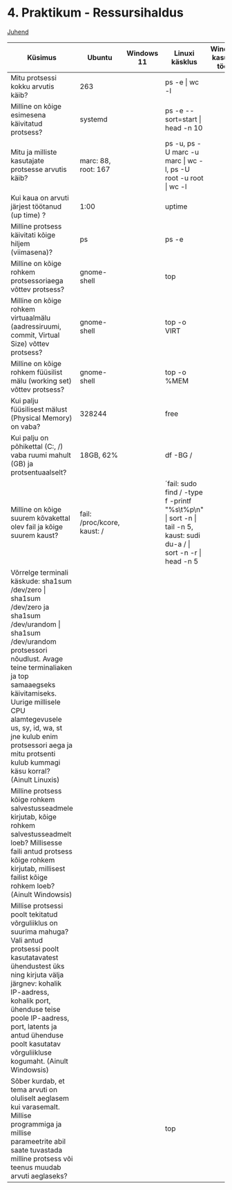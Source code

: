 # 4. Praktikum - Ressursihaldus

[Juhend](https://courses.cs.ut.ee/2022/os/fall/Main/Praktikum4) 

| Küsimus                                                                                                                                                                                                                                                                                                                                                   | Ubuntu                      | Windows 11 | Linuxi käsklus                                                                                                       | Windowsis kasutatud tööriist |
|-----------------------------------------------------------------------------------------------------------------------------------------------------------------------------------------------------------------------------------------------------------------------------------------------------------------------------------------------------------|-----------------------------|------------|----------------------------------------------------------------------------------------------------------------------|------------------------------|
| Mitu protsessi kokku arvutis käib?                                                                                                                                                                                                                                                                                                                        | 263                         |            | ps -e \| wc -l                                                                                                       |                              |
| Milline on kõige esimesena käivitatud protsess?                                                                                                                                                                                                                                                                                                           | systemd                     |            | ps -e --sort=start \| head -n 10                                                                                     |                              |
| Mitu ja milliste kasutajate protsesse arvutis käib?                                                                                                                                                                                                                                                                                                       | marc: 88, root: 167         |            | ps -u, ps -U marc -u marc \| wc -l, ps -U root -u root \| wc -l                                                      |                              |
| Kui kaua on arvuti järjest töötanud (up time) ?                                                                                                                                                                                                                                                                                                           | 1:00                        |            | uptime                                                                                                               |                              |
| Milline protsess käivitati kõige hiljem (viimasena)?                                                                                                                                                                                                                                                                                                      | ps                          |            | ps -e                                                                                                                |                              |
| Milline on kõige rohkem protsessoriaega võttev protsess?                                                                                                                                                                                                                                                                                                  | gnome-shell                 |            | top                                                                                                                  |                              |
| Milline on kõige rohkem virtuaalmälu (aadressiruumi, commit, Virtual Size) võttev protsess?                                                                                                                                                                                                                                                               | gnome-shell                 |            | top -o VIRT                                                                                                          |                              |
| Milline on kõige rohkem füüsilist mälu (working set) võttev protsess?                                                                                                                                                                                                                                                                                     | gnome-shell                 |            | top -o %MEM                                                                                                          |                              |
| Kui palju füüsilisest mälust (Physical Memory) on vaba?                                                                                                                                                                                                                                                                                                   | 328244                      |            | free                                                                                                                 |                              |
| Kui palju on põhikettal (C:, /) vaba ruumi mahult (GB) ja protsentuaalselt?                                                                                                                                                                                                                                                                               | 18GB, 62%                   |            | df -BG /                                                                                                             |                              |
| Milline on kõige suurem kõvakettal olev fail ja kõige suurem kaust?                                                                                                                                                                                                                                                                                       | fail: /proc/kcore, kaust: / |            | ´fail: sudo find / -type f -printf "%s\t%p\n" \| sort -n \| tail -n 5, kaust: sudi du-a / \| sort -n -r \| head -n 5 |                              |
| Võrrelge terminali käskude: sha1sum /dev/zero \| sha1sum /dev/zero ja sha1sum /dev/urandom \| sha1sum /dev/urandom protsessori nõudlust. Avage teine terminaliaken ja top samaaegseks käivitamiseks. Uurige millisele CPU alamtegevusele us, sy, id, wa, st jne kulub enim protsessori aega ja mitu protsenti kulub kummagi käsu korral? (Ainult Linuxis) |                             |            |                                                                                                                      |                              |
| Milline protsess kõige rohkem salvestusseadmele kirjutab, kõige rohkem salvestusseadmelt loeb? Millisesse faili antud protsess kõige rohkem kirjutab, millisest failist kõige rohkem loeb? (Ainult Windowsis)                                                                                                                                             |                             |            |                                                                                                                      |                              |
| Millise protsessi poolt tekitatud võrguliiklus on suurima mahuga? Vali antud protsessi poolt kasutatavatest ühendustest üks ning kirjuta välja järgnev: kohalik IP-aadress, kohalik port, ühenduse teise poole IP-aadress, port, latents ja antud ühenduse poolt kasutatav võrguliikluse kogumaht. (Ainult Windowsis)                                     |                             |            |                                                                                                                      |                              |
| Sõber kurdab, et tema arvuti on oluliselt aeglasem kui varasemalt. Millise programmiga ja millise parameetrite abil saate tuvastada milline protsess või teenus muudab arvuti aeglaseks?                                                                                                                                                                  |                             |            | top                                                                                                                  |                              |

